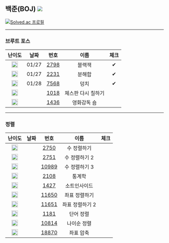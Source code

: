 ## 백준(BOJ) <img src="https://img.shields.io/badge/Python-3776AB?style=flat-square&logo=python&logoColor=white"/> 
[![Solved.ac
프로필](http://mazassumnida.wtf/api/v2/generate_badge?boj=kkg0510)](https://solved.ac/profile/kkg0510)

---

### 브루트 포스 
| 난이도 | 날짜 | 번호 | 이름 | 체크 |
|:---:|:---:|:---:|:---:| :---: |
| <img src="https://static.solved.ac/tier_small/4.svg" width="20px" height="20"></img> | 01/27 | [2798](https://www.acmicpc.net/problem/2798) | 블랙잭 | ✔ |
| <img src="https://static.solved.ac/tier_small/4.svg" width="20px" height="20"></img> | 01/27 | [2231](https://www.acmicpc.net/problem/2231) | 분해합 | ✔ |
| <img src="https://static.solved.ac/tier_small/6.svg" width="20px" height="20"></img> | 01/28 | [7568](https://www.acmicpc.net/problem/7568) | 덩치 | ✔ |
| <img src="https://static.solved.ac/tier_small/6.svg" width="20px" height="20"></img> |  |	[1018](https://www.acmicpc.net/problem/1018) | 체스판 다시 칠하기 |  |
| <img src="https://static.solved.ac/tier_small/6.svg" width="20px" height="20"></img> |  |	[1436](https://www.acmicpc.net/problem/1436) | 영화감독 숌 |  |

---

### 정렬 
| 난이도 | 날짜 | 번호 | 이름 | 체크 |
|:---:|:---:|:---:|:---:| :---: |
| <img src="https://static.solved.ac/tier_small/5.svg" width="20px" height="20"></img> |  |	[2750](https://www.acmicpc.net/problem/2750) | 수 정렬하기 |  |
| <img src="https://static.solved.ac/tier_small/6.svg" width="20px" height="20"></img> |  |	[2751](https://www.acmicpc.net/problem/2751) | 수 정렬하기 2 |  |
| <img src="https://static.solved.ac/tier_small/6.svg" width="20px" height="20"></img> |  |	[10989](https://www.acmicpc.net/problem/10989) | 수 정렬하기 3 |  |
| <img src="https://static.solved.ac/tier_small/7.svg" width="20px" height="20"></img> |  |	[2108](https://www.acmicpc.net/problem/2108) | 통계학 |  |
| <img src="https://static.solved.ac/tier_small/6.svg" width="20px" height="20"></img> |  |	[1427](https://www.acmicpc.net/problem/1427) | 소트인사이드 |  |
| <img src="https://static.solved.ac/tier_small/6.svg" width="20px" height="20"></img> |  |	[11650](https://www.acmicpc.net/problem/11650) | 좌표 정렬하기 |  |
| <img src="https://static.solved.ac/tier_small/6.svg" width="20px" height="20"></img> |  |	[11651](https://www.acmicpc.net/problem/11651) | 좌표 정렬하기 2 |  |
| <img src="https://static.solved.ac/tier_small/6.svg" width="20px" height="20"></img> |  |	[1181](https://www.acmicpc.net/problem/1181) | 단어 정렬 |  |
| <img src="https://static.solved.ac/tier_small/6.svg" width="20px" height="20"></img> |  |	[10814](https://www.acmicpc.net/problem/10814) | 나이순 정렬 |  |
| <img src="https://static.solved.ac/tier_small/9.svg" width="20px" height="20"></img> |  |	[18870](https://www.acmicpc.net/problem/18870) | 좌표 압축 |  |
